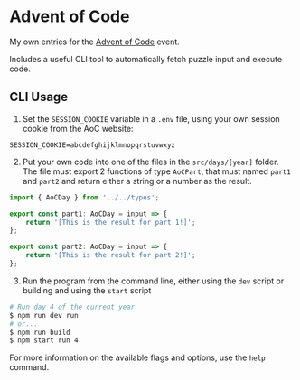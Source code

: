 # Advent of Code

My own entries for the [Advent of Code](https://adventofcode.com) event.

Includes a useful CLI tool to automatically fetch puzzle input and execute code.

## CLI Usage

1. Set the `SESSION_COOKIE` variable in a `.env` file, using your own session cookie from the AoC website:

```dotenv
SESSION_COOKIE=abcdefghijklmnopqrstuvwxyz
```

2. Put your own code into one of the files in the `src/days/[year]` folder. The file must export 2 functions of type `AoCPart`, that must named `part1` and `part2` and return either a string or a number as the result.

```ts
import { AoCDay } from '../../types';

export const part1: AoCDay = input => {
	return '[This is the result for part 1!]';
};

export const part2: AoCDay = input => {
	return '[This is the result for part 2!]';
};
```

3. Run the program from the command line, either using the `dev` script or building and using the `start` script

```bash
# Run day 4 of the current year
$ npm run dev run
# or...
$ npm run build
$ npm start run 4
```

For more information on the available flags and options, use the `help` command.
